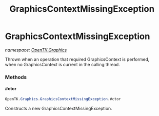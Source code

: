 ﻿---
title: GraphicsContextMissingException
---

# GraphicsContextMissingException
_namespace: [OpenTK.Graphics](N-OpenTK.Graphics.html)_

Thrown when an operation that required GraphicsContext is performed, when no
 GraphicsContext is current in the calling thread.

### Methods

#### #ctor
```csharp
OpenTK.Graphics.GraphicsContextMissingException.#ctor
```
Constructs a new GraphicsContextMissingException.




